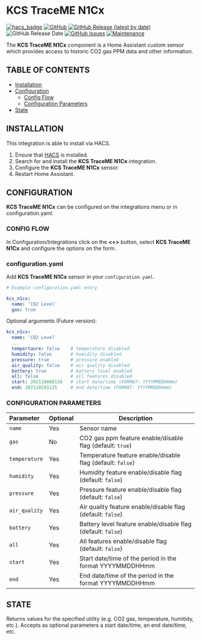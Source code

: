 # KCS TraceME N1Cx

[![hacs_badge](https://img.shields.io/badge/HACS-Default-orange.svg)](https://github.com/custom-components/hacs)
[![GitHub](https://img.shields.io/github/license/smartechru/kcs-n1cx)](LICENSE)
[![GitHub Release (latest by date)](https://img.shields.io/github/v/release/smartechru/kcs-n1cx)](https://github.com/smartechru/kcs-n1cx/releases)
![GitHub Release Date](https://img.shields.io/github/release-date/smartechru/kcs-n1cx)
[![GitHub Issues](https://img.shields.io/github/issues/smartechru/kcs-n1cx)](https://github.com/smartechru/kcs-n1cx/issues)
[![Maintenance](https://img.shields.io/badge/Maintained%3F-Yes-brightgreen.svg)](https://github.com/smartechru/kcs-n1cx/graphs/commit-activity)

The **KCS TraceME N1Cx** component is a Home Assistant custom sensor which provides access to historic CO2 gas PPM data and other information.

## TABLE OF CONTENTS

* [Installation](#installation)
* [Configuration](#configuration)
  * [Config Flow](#config-flow)
  * [Configuration Parameters](#configuration-parameters)
* [State](#state)

## INSTALLATION

This integration is able to install via HACS.

1. Ensure that [HACS](https://custom-components.github.io/hacs/) is installed.
2. Search for and install the **KCS TraceME N1Cx** integration.
3. Configure the **KCS TraceME N1Cx** sensor.
4. Restart Home Assistant.

## CONFIGURATION

**KCS TraceME N1Cx** can be configured on the integrations menu or in configuration.yaml

### CONFIG FLOW

In Configuration/Integrations click on the **<+>** button, select **KCS TraceME N1Cx** and configure the options on the form.

### configuration.yaml

Add **KCS TraceME N1Cx** sensor in your `configuration.yaml`.

```yaml
# Example configuration.yaml entry

kcs_n1cx:
  name: 'CO2 Level'
  gas: true

```

Optional arguments (Future version):

```yaml
kcs_n1cx:
  name: 'CO2 Level'
  ...
  tempertaure: false    # temperature disabled
  humidity: false       # humidity disabled
  pressure: true        # pressure enabled
  air_quality: false    # air quality disabled
  battery: true         # battery level enabled
  all: false            # all features disabled
  start: 202110080130   # start date/time (FORMAT: YYYYMMDDHHmm)
  end: 202110201125     # end date/time (FORMAT: YYYYMMDDHHmm)

```

### CONFIGURATION PARAMETERS

| Parameter | Optional | Description |
|:--------- | -------- | ----------- |
| `name` | Yes | Sensor name |
| `gas` | No | CO2 gas ppm feature enable/disable flag (default: `true`) |
| `temperature` | Yes | Temperature feature enable/disable flag (default: `false`) |
| `humidity` | Yes | Humidity feature enable/disable flag (default: `false`) |
| `pressure` | Yes | Pressure feature enable/disable flag (default: `false`) |
| `air_quality` | Yes | Air quality feature enable/disable flag (default: `false`) |
| `battery` | Yes | Battery level feature enable/disable flag (default: `false`) |
| `all` | Yes | All features enable/disable flag (default: `false`) |
| `start` | Yes | Start date/time of the period in the format YYYYMMDDHHmm |
| `end` | Yes | End date/time of the period in the format YYYYMMDDHHmm |

## STATE

Returns values for the specified utility (e.g. CO2 gas, temperature, humitidy, etc.). Accepts as optional parameters a start date/time, an end date/time, etc.
